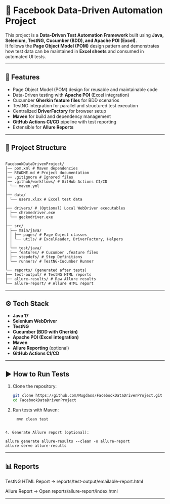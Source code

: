 # 📌 Facebook Data-Driven Automation Project  

This project is a **Data-Driven Test Automation Framework** built using **Java, Selenium, TestNG, Cucumber (BDD), and Apache POI (Excel)**.  
It follows the **Page Object Model (POM)** design pattern and demonstrates how test data can be maintained in **Excel sheets** and consumed in automated UI tests.  

---

## 🚀 Features
- Page Object Model (POM) design for reusable and maintainable code  
- Data-Driven testing with **Apache POI** (Excel integration)  
- Cucumber **Gherkin feature files** for BDD scenarios  
- TestNG integration for parallel and structured test execution  
- Centralized **DriverFactory** for browser setup  
- **Maven** for build and dependency management  
- **GitHub Actions CI/CD** pipeline with test reporting  
- Extensible for **Allure Reports**  

---

## 📂 Project Structure


```

FacebookDataDrivenProject/
│── pom.xml # Maven dependencies
│── README.md # Project documentation
│── .gitignore # Ignored files
│── .github/workflows/ # GitHub Actions CI/CD
│ └── maven.yml
│
├── data/
│ └── users.xlsx # Excel test data
│
├── drivers/ # (Optional) Local WebDriver executables
│ ├── chromedriver.exe
│ └── geckodriver.exe
│
├── src/
│ ├── main/java/
│ │ ├── pages/ # Page Object classes
│ │ └── utils/ # ExcelReader, DriverFactory, Helpers
│ │
│ └── test/java/
│ ├── features/ # Cucumber .feature files
│ ├── stepdefs/ # Step Definitions
│ └── runners/ # TestNG-Cucumber Runner
│
└── reports/ (generated after tests)
├── test-output/ # TestNG HTML reports
├── allure-results/ # Raw Allure results
└── allure-report/ # Allure HTML report

```





---

## ⚙️ Tech Stack
- **Java 17**  
- **Selenium WebDriver**  
- **TestNG**  
- **Cucumber (BDD with Gherkin)**  
- **Apache POI (Excel integration)**  
- **Maven**  
- **Allure Reporting** (optional)  
- **GitHub Actions CI/CD**  

---


## ▶️ How to Run Tests


1. Clone the repository:
   ```bash
   git clone https://github.com/Mugdass/FacebookDataDrivenProject.git
   cd FacebookDataDrivenProject


2. Run tests with Maven:
```
     mvn clean test
   

4. Generate Allure report (optional):
```
    allure generate allure-results --clean -o allure-report
    allure serve allure-results


---


## 📊 Reports

   TestNG HTML Report → reports/test-output/emailable-report.html

   Allure Report → Open reports/allure-report/index.html


---
